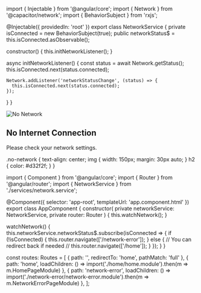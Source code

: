 import { Injectable } from '@angular/core';
import { Network } from '@capacitor/network';
import { BehaviorSubject } from 'rxjs';

@Injectable({
  providedIn: 'root'
})
export class NetworkService {
  private isConnected = new BehaviorSubject<boolean>(true);
  public networkStatus$ = this.isConnected.asObservable();

  constructor() {
    this.initNetworkListener();
  }

  async initNetworkListener() {
    const status = await Network.getStatus();
    this.isConnected.next(status.connected);

    Network.addListener('networkStatusChange', (status) => {
      this.isConnected.next(status.connected);
    });
  }
}


<ion-content class="ion-padding">
  <div class="no-network">
    <img src="assets/no-network.png" alt="No Network" />
    <h2>No Internet Connection</h2>
    <p>Please check your network settings.</p>
  </div>
</ion-content>

.no-network {
  text-align: center;
  img {
    width: 150px;
    margin: 30px auto;
  }
  h2 {
    color: #d32f2f;
  }
}

import { Component } from '@angular/core';
import { Router } from '@angular/router';
import { NetworkService } from './services/network.service';

@Component({
  selector: 'app-root',
  templateUrl: 'app.component.html'
})
export class AppComponent {
  constructor(
    private networkService: NetworkService,
    private router: Router
  ) {
    this.watchNetwork();
  }

  watchNetwork() {
    this.networkService.networkStatus$.subscribe(isConnected => {
      if (!isConnected) {
        this.router.navigate(['/network-error']);
      } else {
        // You can redirect back if needed
        // this.router.navigate(['/home']);
      }
    });
  }
}


const routes: Routes = [
  { path: '', redirectTo: 'home', pathMatch: 'full' },
  { path: 'home', loadChildren: () => import('./home/home.module').then(m => m.HomePageModule) },
  { path: 'network-error', loadChildren: () => import('./network-error/network-error.module').then(m => m.NetworkErrorPageModule) },
];